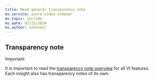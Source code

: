 ```yaml
---
title: Read general transparency note
ms.service: azure-video-indexer
ms.topic: include
ms.date: 07/25/2024
ms.author: inhenkel
---
```


## Transparency note

> [!IMPORTANT]
> It is important to read the [transparency note overview](/legal/azure-video-indexer/transparency-note?context=/azure/azure-video-indexer/context/context) for all VI features. Each insight also has transparency notes of its own: 
